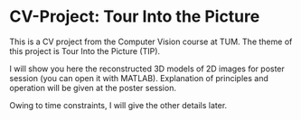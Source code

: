 # CV-Project: Tour Into the Picture
This is a CV project from the Computer Vision course at TUM. The theme of this project is Tour Into the Picture (TIP).

I will show you here the reconstructed 3D models of 2D images for poster session (you can open it with MATLAB). Explanation of principles and operation will be given at the poster session.

Owing to time constraints, I will give the other details later.
